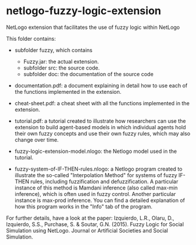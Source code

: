 # netlogo-fuzzy-logic-extension
NetLogo extension that facilitates the use of fuzzy logic within NetLogo

This folder contains:

+ subfolder fuzzy, which contains
  - Fuzzy.jar: the actual extension.
  - subfolder src: the source code.
  - subfolder doc: the documentation of the source code

+ documentation.pdf: a document explaining in detail how to use each of the functions implemented in the extension.

+ cheat-sheet.pdf: a cheat sheet with all the functions implemented in the extension.

+ tutorial.pdf: a tutorial created to illustrate how researchers can use the extension to build agent-based models in which individual agents hold their own fuzzy concepts and use their own fuzzy rules, which may also change over time.

+ fuzzy-logic-extension-model.nlogo: the Netlogo model used in the tutorial.

+ fuzzy-system-of-IF-THEN-rules.nlogo: a Netlogo program created to illustrate the so-called "Interpolation Method" for systems of fuzzy IF-THEN rules, including fuzzification and defuzzification. A particular instance of this method is Mamdani inference (also called max-min inference), which is often used in fuzzy control. Another particular instance is max-prod inference. You can find a detailed explanation of how this program works in the "Info" tab of the program.

For further details, have a look at the paper: Izquierdo, L.R., Olaru, D., Izquierdo, S.S., Purchase, S. & Soutar, G.N. (2015). Fuzzy Logic for Social Simulation using NetLogo. Journal or Artificial Societies and Social Simulation.
